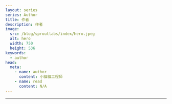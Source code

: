 ```yaml
---
layout: series
series: Author
title: 作者
description: 作者
image:
  src: /blog/sproutlabs/index/hero.jpeg
  alt: hero
  width: 750
  height: 536
keywords:
  - author
head:
  meta:
    - name: author
      content: 小貓貓工程師
    - name: read
      content: N/A
---
```


---
